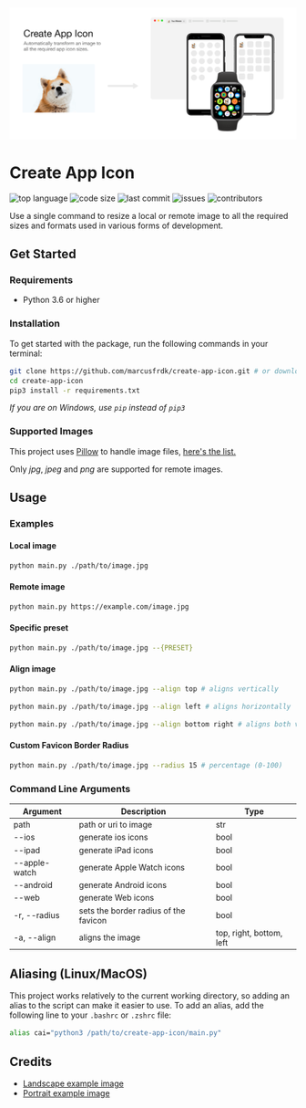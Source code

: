 ![Banner](./assets/banner.png)

# Create App Icon

![top language](https://img.shields.io/github/languages/top/marcusfrdk/create-app-icon)
![code size](https://img.shields.io/github/languages/code-size/marcusfrdk/create-app-icon)
![last commit](https://img.shields.io/github/last-commit/marcusfrdk/create-app-icon)
![issues](https://img.shields.io/github/issues/marcusfrdk/create-app-icon)
![contributors](https://img.shields.io/github/contributors/marcusfrdk/create-app-icon)

Use a single command to resize a local or remote image to all the required sizes and formats used in various forms of development.

## Get Started

### Requirements

- Python 3.6 or higher

### Installation

To get started with the package, run the following commands in your terminal:

```bash
git clone https://github.com/marcusfrdk/create-app-icon.git # or download the repository manually
cd create-app-icon
pip3 install -r requirements.txt
```

_If you are on Windows, use `pip` instead of `pip3`_

### Supported Images

This project uses [Pillow](https://python-pillow.org/) to handle image files, [here's the list.](https://pillow.readthedocs.io/en/stable/handbook/image-file-formats.html)

Only _jpg_, _jpeg_ and _png_ are supported for remote images.

## Usage

### Examples

#### Local image

```bash
python main.py ./path/to/image.jpg
```

#### Remote image

```bash
python main.py https://example.com/image.jpg
```

#### Specific preset

```bash
python main.py ./path/to/image.jpg --{PRESET}
```

#### Align image

```bash
python main.py ./path/to/image.jpg --align top # aligns vertically
```

```bash
python main.py ./path/to/image.jpg --align left # aligns horizontally
```

```bash
python main.py ./path/to/image.jpg --align bottom right # aligns both vertically and horizontally
```

#### Custom Favicon Border Radius

```bash
python main.py ./path/to/image.jpg --radius 15 # percentage (0-100)
```

### Command Line Arguments

| Argument      | Description                           | Type                     |
| ------------- | ------------------------------------- | ------------------------ |
| path          | path or uri to image                  | str                      |
| --ios         | generate ios icons                    | bool                     |
| --ipad        | generate iPad icons                   | bool                     |
| --apple-watch | generate Apple Watch icons            | bool                     |
| --android     | generate Android icons                | bool                     |
| --web         | generate Web icons                    | bool                     |
| -r, --radius  | sets the border radius of the favicon | bool                     |
| -a, --align   | aligns the image                      | top, right, bottom, left |

## Aliasing (Linux/MacOS)

This project works relatively to the current working directory, so adding an alias to the script can make it easier to use. To add an alias, add the following line to your `.bashrc` or `.zshrc` file:

```bash
alias cai="python3 /path/to/create-app-icon/main.py"
```

## Credits

- [Landscape example image](https://unsplash.com/photos/HpVgq2BIjbw)
- [Portrait example image](https://unsplash.com/photos/odJtBMxGEfk)
